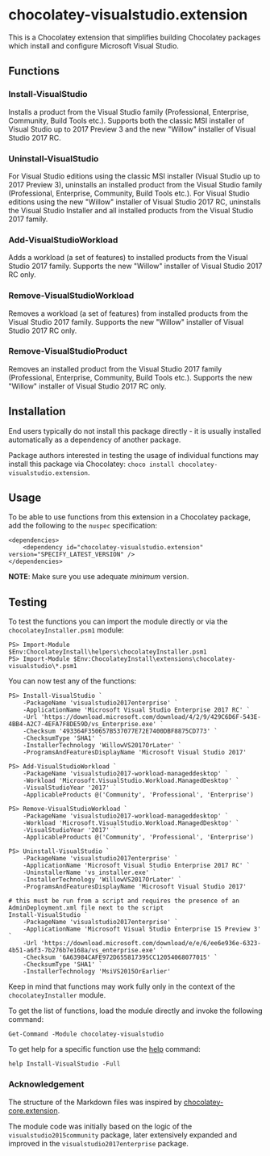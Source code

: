 ﻿# chocolatey-visualstudio.extension

This is a Chocolatey extension that simplifies building Chocolatey packages which install and configure Microsoft Visual Studio.

## Functions

### Install-VisualStudio

Installs a product from the Visual Studio family (Professional, Enterprise, Community, Build Tools etc.).
Supports both the classic MSI installer of Visual Studio up to 2017 Preview 3 and the new "Willow" installer of Visual Studio 2017 RC.

### Uninstall-VisualStudio

For Visual Studio editions using the classic MSI installer (Visual Studio up to 2017 Preview 3), uninstalls an installed product
from the Visual Studio family (Professional, Enterprise, Community, Build Tools etc.).
For Visual Studio editions using the new "Willow" installer of Visual Studio 2017 RC, uninstalls the Visual Studio Installer
and all installed products from the Visual Studio 2017 family.

### Add-VisualStudioWorkload

Adds a workload (a set of features) to installed products from the Visual Studio 2017 family.
Supports the new "Willow" installer of Visual Studio 2017 RC only.

### Remove-VisualStudioWorkload

Removes a workload (a set of features) from installed products from the Visual Studio 2017 family.
Supports the new "Willow" installer of Visual Studio 2017 RC only.

### Remove-VisualStudioProduct

Removes an installed product from the Visual Studio 2017 family (Professional, Enterprise, Community, Build Tools etc.).
Supports the new "Willow" installer of Visual Studio 2017 RC only.

## Installation

End users typically do not install this package directly - it is usually installed automatically as a dependency of another package.

Package authors interested in testing the usage of individual functions may install this package via Chocolatey: `choco install chocolatey-visualstudio.extension`.

## Usage

To  be able to use functions from this extension in a Chocolatey package, add the following to the `nuspec` specification:

    <dependencies>
        <dependency id="chocolatey-visualstudio.extension" version="SPECIFY_LATEST_VERSION" />
    </dependencies>

**NOTE**: Make sure you use adequate _minimum_ version.

## Testing

To test the functions you can import the module directly or via the `chocolateyInstaller.psm1` module:

    PS> Import-Module $Env:ChocolateyInstall\helpers\chocolateyInstaller.psm1
    PS> Import-Module $Env:ChocolateyInstall\extensions\chocolatey-visualstudio\*.psm1

You can now test any of the functions:

    PS> Install-VisualStudio `
        -PackageName 'visualstudio2017enterprise' `
        -ApplicationName 'Microsoft Visual Studio Enterprise 2017 RC' `
        -Url 'https://download.microsoft.com/download/4/2/9/429C6D6F-543E-4BB4-A2C7-4EFA7F8DE59D/vs_Enterprise.exe' `
        -Checksum '493364F350657B537077E72E7400DBF8875CD773' `
        -ChecksumType 'SHA1' `
        -InstallerTechnology 'WillowVS2017OrLater' `
        -ProgramsAndFeaturesDisplayName 'Microsoft Visual Studio 2017'

    PS> Add-VisualStudioWorkload `
        -PackageName 'visualstudio2017-workload-manageddesktop' `
        -Workload 'Microsoft.VisualStudio.Workload.ManagedDesktop' `
        -VisualStudioYear '2017' `
        -ApplicableProducts @('Community', 'Professional', 'Enterprise')

    PS> Remove-VisualStudioWorkload `
        -PackageName 'visualstudio2017-workload-manageddesktop' `
        -Workload 'Microsoft.VisualStudio.Workload.ManagedDesktop' `
        -VisualStudioYear '2017' `
        -ApplicableProducts @('Community', 'Professional', 'Enterprise')

    PS> Uninstall-VisualStudio `
        -PackageName 'visualstudio2017enterprise' `
        -ApplicationName 'Microsoft Visual Studio Enterprise 2017 RC' `
        -UninstallerName 'vs_installer.exe' `
        -InstallerTechnology 'WillowVS2017OrLater' `
        -ProgramsAndFeaturesDisplayName 'Microsoft Visual Studio 2017'

    # this must be run from a script and requires the presence of an AdminDeployment.xml file next to the script
    Install-VisualStudio `
        -PackageName 'visualstudio2017enterprise' `
        -ApplicationName 'Microsoft Visual Studio Enterprise 15 Preview 3' `
        -Url 'https://download.microsoft.com/download/e/e/6/ee6e936e-6323-4b51-a6f3-7b276b7e168a/vs_enterprise.exe' `
        -Checksum '6A63984CAFE972D655817395CC12054068077015' `
        -ChecksumType 'SHA1' `
        -InstallerTechnology 'MsiVS2015OrEarlier'

Keep in mind that functions may work fully only in the context of the `chocolateyInstaller` module.

To get the list of functions, load the module directly and invoke the following command:

    Get-Command -Module chocolatey-visualstudio

To get help for a specific function use the [help](https://msdn.microsoft.com/en-us/powershell/reference/5.1/microsoft.powershell.core/get-help) command:

    help Install-VisualStudio -Full

### Acknowledgement

The structure of the Markdown files was inspired by [chocolatey-core.extension](https://github.com/chocolatey/chocolatey-coreteampackages/tree/master/extensions/chocolatey-core.extension).

The module code was initially based on the logic of the `visualstudio2015community` package, later extensively expanded and improved in the `visualstudio2017enterprise` package.
